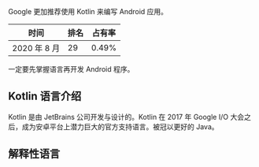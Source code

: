 Google 更加推荐使用 Kotlin 来编写 Android 应用。

| 时间         | 排名 | 占有率 |
| ------------ | ---- | ------ |
| 2020 年 8 月 | 29   | 0.49%  |

一定要先掌握语言再开发 Android 程序。

## Kotlin 语言介绍

Kotlin 是由 JetBrains 公司开发与设计的。Kotlin 在 2017 年 Google I/O 大会之后，成为安卓平台上潜力巨大的官方支持语言。被冠以更好的 Java。

## 解释性语言


